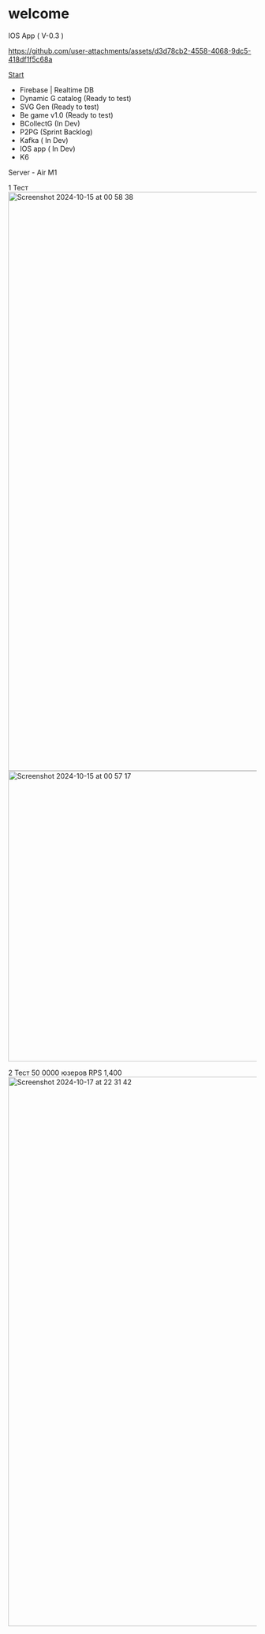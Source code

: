 # welcome

IOS App ( V-0.3 )

https://github.com/user-attachments/assets/d3d78cb2-4558-4068-9dc5-418df1f5c68a




[Start](https://max-poloni.github.io/welcome/home.html)


- Firebase | Realtime DB
- Dynamic G catalog (Ready to test)
- SVG Gen (Ready to test)
- Be game v1.0 (Ready to test)
- BCollectG (In Dev)
- P2PG (Sprint Backlog)
- Kafka ( In Dev)
- IOS app ( In Dev)
- K6

Server - Air M1

1 Тест
<img width="1173" alt="Screenshot 2024-10-15 at 00 58 38" src="https://github.com/user-attachments/assets/380b03fd-afe9-4ebe-967a-7843fc13257f">
<img width="589" alt="Screenshot 2024-10-15 at 00 57 17" src="https://github.com/user-attachments/assets/551747a8-a6c9-41b5-bab7-650950d8d0b2"> 

2 Тест 
50 0000 юзеров
RPS 1,400 
<img width="1113" alt="Screenshot 2024-10-17 at 22 31 42" src="https://github.com/user-attachments/assets/c96c63df-38ed-4b46-b907-21e76e2a92fd">

